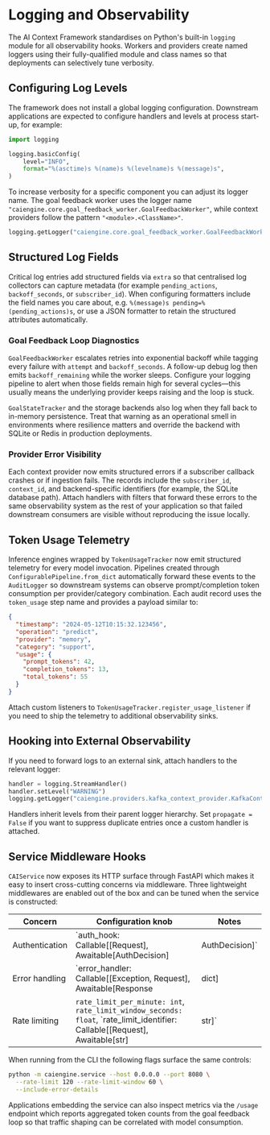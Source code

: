 # Logging and Observability

The AI Context Framework standardises on Python's built-in `logging` module for
all observability hooks. Workers and providers create named loggers using their
fully-qualified module and class names so that deployments can selectively tune
verbosity.

## Configuring Log Levels

The framework does not install a global logging configuration. Downstream
applications are expected to configure handlers and levels at process start-up,
for example:

```python
import logging

logging.basicConfig(
    level="INFO",
    format="%(asctime)s %(name)s %(levelname)s %(message)s",
)
```

To increase verbosity for a specific component you can adjust its logger name.
The goal feedback worker uses the logger name
`"caiengine.core.goal_feedback_worker.GoalFeedbackWorker"`, while context
providers follow the pattern `"<module>.<ClassName>"`.

```python
logging.getLogger("caiengine.core.goal_feedback_worker.GoalFeedbackWorker").setLevel("DEBUG")
```

## Structured Log Fields

Critical log entries add structured fields via `extra` so that centralised log
collectors can capture metadata (for example `pending_actions`,
`backoff_seconds`, or `subscriber_id`). When configuring formatters include the
field names you care about, e.g. `%(message)s pending=%(pending_actions)s`, or
use a JSON formatter to retain the structured attributes automatically.

### Goal Feedback Loop Diagnostics

`GoalFeedbackWorker` escalates retries into exponential backoff while tagging
every failure with `attempt` and `backoff_seconds`. A follow-up debug log then
emits `backoff_remaining` while the worker sleeps. Configure your logging
pipeline to alert when those fields remain high for several cycles—this usually
means the underlying provider keeps raising and the loop is stuck.

`GoalStateTracker` and the storage backends also log when they fall back to
in-memory persistence. Treat that warning as an operational smell in
environments where resilience matters and override the backend with SQLite or
Redis in production deployments.

### Provider Error Visibility

Each context provider now emits structured errors if a subscriber callback
crashes or if ingestion fails. The records include the `subscriber_id`,
`context_id`, and backend-specific identifiers (for example, the SQLite
database path). Attach handlers with filters that forward these errors to the
same observability system as the rest of your application so that failed
downstream consumers are visible without reproducing the issue locally.

## Token Usage Telemetry

Inference engines wrapped by `TokenUsageTracker` now emit structured telemetry
for every model invocation. Pipelines created through
`ConfigurablePipeline.from_dict` automatically forward these events to the
`AuditLogger` so downstream systems can observe prompt/completion token
consumption per provider/category combination. Each audit record uses the
`token_usage` step name and provides a payload similar to:

```json
{
  "timestamp": "2024-05-12T10:15:32.123456",
  "operation": "predict",
  "provider": "memory",
  "category": "support",
  "usage": {
    "prompt_tokens": 42,
    "completion_tokens": 13,
    "total_tokens": 55
  }
}
```

Attach custom listeners to `TokenUsageTracker.register_usage_listener` if you
need to ship the telemetry to additional observability sinks.

## Hooking into External Observability

If you need to forward logs to an external sink, attach handlers to the relevant
logger:

```python
handler = logging.StreamHandler()
handler.setLevel("WARNING")
logging.getLogger("caiengine.providers.kafka_context_provider.KafkaContextProvider").addHandler(handler)
```

Handlers inherit levels from their parent logger hierarchy. Set
`propagate = False` if you want to suppress duplicate entries once a custom
handler is attached.

## Service Middleware Hooks

`CAIService` now exposes its HTTP surface through FastAPI which makes it easy to
insert cross-cutting concerns via middleware. Three lightweight middlewares are
enabled out of the box and can be tuned when the service is constructed:

| Concern        | Configuration knob | Notes |
| -------------- | ------------------ | ----- |
| Authentication | `auth_hook: Callable[[Request], Awaitable[AuthDecision] | AuthDecision]` | Hook receives the incoming `Request` and may return a `Response`, a `dict` payload, or `False` to reject the call. |
| Error handling | `error_handler: Callable[[Exception, Request], Awaitable[Response | dict] | Response | dict]`, `include_error_details: bool` | Translate exceptions into custom JSON payloads or expose the original error message when `include_error_details` is set. |
| Rate limiting  | `rate_limit_per_minute: int`, `rate_limit_window_seconds: float`, `rate_limit_identifier: Callable[[Request], Awaitable[str] | str]` | Configure the number of allowed requests per window and optionally derive a custom identifier (for example from an API key). A limit of `0` disables the middleware. |

When running from the CLI the following flags surface the same controls:

```bash
python -m caiengine.service --host 0.0.0.0 --port 8080 \
  --rate-limit 120 --rate-limit-window 60 \
  --include-error-details
```

Applications embedding the service can also inspect metrics via the `/usage`
endpoint which reports aggregated token counts from the goal feedback loop so
that traffic shaping can be correlated with model consumption.
